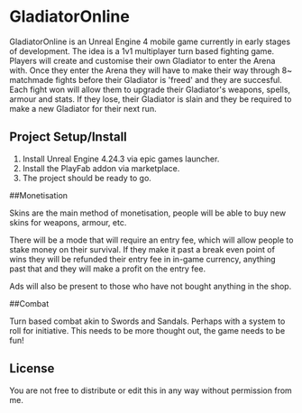 # GladiatorOnline

GladiatorOnline is an Unreal Engine 4 mobile game currently in early stages of development. The idea is a 1v1 multiplayer turn based fighting game. Players will create and customise their own Gladiator to enter the Arena with. Once they enter the Arena they will have to make their way through 8~ matchmade fights before their Gladiator is 'freed' and they are succesful. Each fight won will allow them to upgrade their Gladiator's weapons, spells, armour and stats. If they lose, their Gladiator is slain and they be required to make a new Gladiator for their next run.

## Project Setup/Install

1. Install Unreal Engine 4.24.3 via epic games launcher.
2. Install the PlayFab addon via marketplace.
3. The project should be ready to go.

##Monetisation

Skins are the main method of monetisation, people will be able to buy new skins for weapons, armour, etc.

There will be a mode that will require an entry fee, which will allow people to stake money on their survival. If they make it past a break even point of wins they will be refunded their entry fee in in-game currency, anything past that and they will make a profit on the entry fee.

Ads will also be present to those who have not bought anything in the shop.

##Combat

Turn based combat akin to Swords and Sandals. Perhaps with a system to roll for initiative. This needs to be more thought out, the game needs to be fun!

## License

You are not free to distribute or edit this in any way without permission from me.